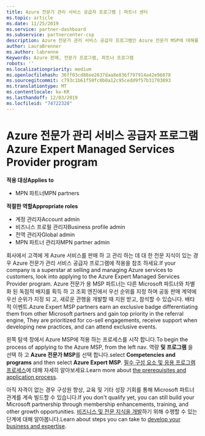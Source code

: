 ```yaml
---
title: Azure 전문가 관리 서비스 공급자 프로그램 | 파트너 센터
ms.topic: article
ms.date: 11/25/2019
ms.service: partner-dashboard
ms.subservice: partnercenter-csp
description: Azure 전문가 관리 서비스 공급자 프로그램인 Azure 전문가 MSP에 대해를 적용 하는 방법을 알아봅니다.
author: LauraBrenner
ms.author: labrenne
Keywords: Azure 판매, 전문가 프로그램, 파트너 프로그램
robots: ''
ms.localizationpriority: medium
ms.openlocfilehash: 36ff03cd88ee2637daa8e836f797914a42e96878
ms.sourcegitcommit: c793c1b61f50fc0b0a12c95cedd9f57b31703093
ms.translationtype: MT
ms.contentlocale: ko-KR
ms.lasthandoff: 12/03/2019
ms.locfileid: "74722328"
---
```

# <a name="azure-expert-managed-services-provider-program"></a><span data-ttu-id="f7d0b-104">Azure 전문가 관리 서비스 공급자 프로그램</span><span class="sxs-lookup"><span data-stu-id="f7d0b-104">Azure Expert Managed Services Provider program</span></span>

<span data-ttu-id="f7d0b-105">**적용 대상**</span><span class="sxs-lookup"><span data-stu-id="f7d0b-105">**Applies to**</span></span>

- <span data-ttu-id="f7d0b-106">MPN 파트너</span><span class="sxs-lookup"><span data-stu-id="f7d0b-106">MPN partners</span></span>

<span data-ttu-id="f7d0b-107">**적절한 역할**</span><span class="sxs-lookup"><span data-stu-id="f7d0b-107">**Appropriate roles**</span></span>

- <span data-ttu-id="f7d0b-108">계정 관리자</span><span class="sxs-lookup"><span data-stu-id="f7d0b-108">Account admin</span></span>
- <span data-ttu-id="f7d0b-109">비즈니스 프로필 관리자</span><span class="sxs-lookup"><span data-stu-id="f7d0b-109">Business profile admin</span></span>
- <span data-ttu-id="f7d0b-110">전역 관리자</span><span class="sxs-lookup"><span data-stu-id="f7d0b-110">Global admin</span></span>
- <span data-ttu-id="f7d0b-111">MPN 파트너 관리자</span><span class="sxs-lookup"><span data-stu-id="f7d0b-111">MPN partner admin</span></span>

<span data-ttu-id="f7d0b-112">회사에서 고객에 게 Azure 서비스를 판매 하 고 관리 하는 데 대 한 전문 지식이 있는 경우 Azure 전문가 관리 서비스 공급자 프로그램에 적용을 참조 하세요.</span><span class="sxs-lookup"><span data-stu-id="f7d0b-112">If your company is a superstar at selling and managing Azure services to customers, look into applying to the Azure Expert Managed Services Provider program.</span></span> <span data-ttu-id="f7d0b-113">Azure 전문가 용 MSP 파트너는 다른 Microsoft 파트너와 차별화 된 독점적 배지를 획득 하 고 조회 엔진에서 우선 순위를 지정 하며 공동 판매 계약에 우선 순위가 지정 되 고, 새로운 관행을 개발할 때 지원 받고, 참석할 수 있습니다. 배타적 이벤트.</span><span class="sxs-lookup"><span data-stu-id="f7d0b-113">Azure Expert MSP partners earn an exclusive badge differentiating them from other Microsoft partners and gain top priority in the referral engine, They are prioritized for co-sell engagements, receive support when developing new practices, and can attend exclusive events.</span></span>

<span data-ttu-id="f7d0b-114">왼쪽 탐색 창에서 Azure MSP에 적용 하는 프로세스를 시작 합니다.</span><span class="sxs-lookup"><span data-stu-id="f7d0b-114">To begin the process of applying to the Azure MSP, from the left nav.</span></span> <span data-ttu-id="f7d0b-115">역량 **및 프로그램** 을 선택 하 고 **Azure 전문가 MSP**를 선택 합니다.</span><span class="sxs-lookup"><span data-stu-id="f7d0b-115">select **Competencies and programs** and then select **Azure Expert MSP**.</span></span> <span data-ttu-id="f7d0b-116">[필수 구성 요소 및 응용 프로그램 프로세스](https://partner.microsoft.com/membership/azure-expert-msp)에 대해 자세히 알아보세요.</span><span class="sxs-lookup"><span data-stu-id="f7d0b-116">Learn more about [the prerequisites and application process](https://partner.microsoft.com/membership/azure-expert-msp).</span></span> 

<span data-ttu-id="f7d0b-117">아직 자격이 없는 경우 구성원 향상, 교육 및 기타 성장 기회를 통해 Microsoft 파트너 관계를 계속 빌드할 수 있습니다.</span><span class="sxs-lookup"><span data-stu-id="f7d0b-117">If you don't qualify yet, you can still build your Microsoft partnership through membership enhancements, training, and other growth opportunities.</span></span>
<span data-ttu-id="f7d0b-118">[비즈니스 및 전문 지식을 개발](https://partner.microsoft.com/membership/azure-expert-msp)하기 위해 수행할 수 있는 단계에 대해 알아봅니다.</span><span class="sxs-lookup"><span data-stu-id="f7d0b-118">Learn about steps you can take to [develop your business and expertise](https://partner.microsoft.com/membership/azure-expert-msp).</span></span>

